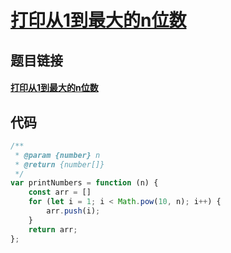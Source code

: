 # [打印从1到最大的n位数](https://leetcode-cn.com/problems/da-yin-cong-1dao-zui-da-de-nwei-shu-lcof/)

## 题目链接

#### [打印从1到最大的n位数](https://leetcode-cn.com/problems/da-yin-cong-1dao-zui-da-de-nwei-shu-lcof/)

## 代码

```js
/**
 * @param {number} n
 * @return {number[]}
 */
var printNumbers = function (n) {
    const arr = []
    for (let i = 1; i < Math.pow(10, n); i++) {
        arr.push(i);
    }
    return arr;
};
```

